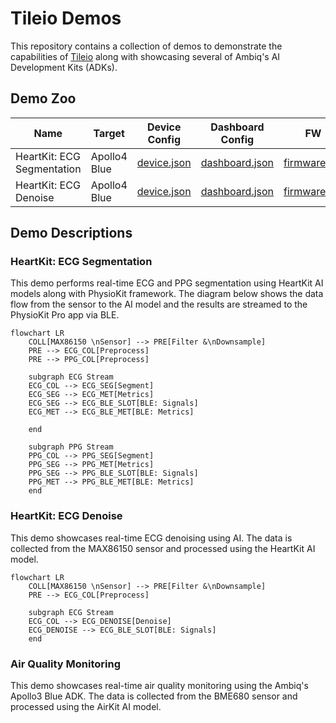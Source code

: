 # Tileio Demos

This repository contains a collection of demos to demonstrate the capabilities of [Tileio](https://github.com/AmbiqAI/tileio) along with showcasing several of Ambiq's AI Development Kits (ADKs).

## Demo Zoo

| Name       | Target | Device Config  | Dashboard Config | FW |
| ---------- | ------ | -------------- | ----------------- | -- |
| HeartKit: ECG Segmentation | Apollo4 Blue | [device.json](./README.md) | [dashboard.json](./README.md) | [firmware.bin](./README.md) |
| HeartKit: ECG Denoise | Apollo4 Blue | [device.json](./README.md) | [dashboard.json](./README.md) | [firmware.bin](./README.md) |

## Demo Descriptions

### HeartKit: ECG Segmentation

This demo performs real-time ECG and PPG segmentation using HeartKit AI models along with PhysioKit framework. The diagram below shows the data flow from the sensor to the AI model and the results are streamed to the PhysioKit Pro app via BLE.

```mermaid
flowchart LR
    COLL[MAX86150 \nSensor] --> PRE[Filter &\nDownsample]
    PRE --> ECG_COL[Preprocess]
    PRE --> PPG_COL[Preprocess]

    subgraph ECG Stream
    ECG_COL --> ECG_SEG[Segment]
    ECG_SEG --> ECG_MET[Metrics]
    ECG_SEG --> ECG_BLE_SLOT[BLE: Signals]
    ECG_MET --> ECG_BLE_MET[BLE: Metrics]

    end

    subgraph PPG Stream
    PPG_COL --> PPG_SEG[Segment]
    PPG_SEG --> PPG_MET[Metrics]
    PPG_SEG --> PPG_BLE_SLOT[BLE: Signals]
    PPG_MET --> PPG_BLE_MET[BLE: Metrics]
    end
```

### HeartKit: ECG Denoise

This demo showcases real-time ECG denoising using AI. The data is collected from the MAX86150 sensor and processed using the HeartKit AI model.

```mermaid
flowchart LR
    COLL[MAX86150 \nSensor] --> PRE[Filter &\nDownsample]
    PRE --> ECG_COL[Preprocess]

    subgraph ECG Stream
    ECG_COL --> ECG_DENOISE[Denoise]
    ECG_DENOISE --> ECG_BLE_SLOT[BLE: Signals]
    end
```

### Air Quality Monitoring

This demo showcases real-time air quality monitoring using the Ambiq's Apollo3 Blue ADK. The data is collected from the BME680 sensor and processed using the AirKit AI model.
